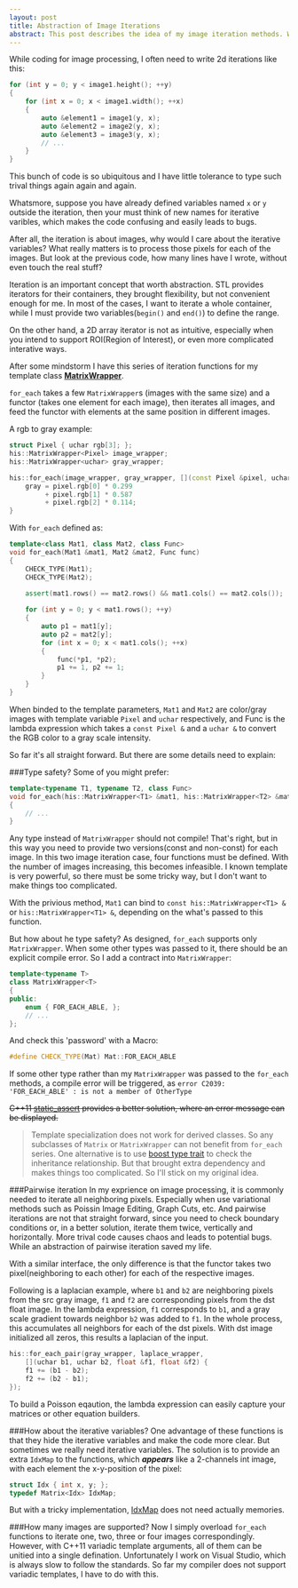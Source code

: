 ```yaml
---
layout: post
title: Abstraction of Image Iterations
abstract: This post describes the idea of my image iteration methods. Which relief a lot of work when doing image processing. The code was hosted <a href="https://github.com/while2/his">here</a>.
---
```

While coding for image processing, I often need to write 2d iterations like this:

~~~ cpp
for (int y = 0; y < image1.height(); ++y)
{
	for (int x = 0; x < image1.width(); ++x)
	{
		auto &element1 = image1(y, x);
		auto &element2 = image2(y, x);
		auto &element3 = image3(y, x);
		// ...
	}
}
~~~

This bunch of code is so ubiquitous and I have little tolerance to type such trival things again again and again.

Whatsmore, suppose you have already defined variables named `x` or `y` outside the iteration, then your must think of new names for iterative varibles, which makes the code confusing and easily leads to bugs. 

After all, the iteration is about images, why would I care about the iterative variables? What really matters is to process those pixels for each of the images. But look at the previous code, how many lines have I wrote, without even touch the real stuff?   

Iteration is an important concept that worth abstraction. STL provides iterators for their containers, they brought flexibility, but not convenient enough for me. In most of the cases, I want to iterate a whole container, while I must provide two variables(```begin()``` and ```end()```) 
to define the range. 

On the other hand, a 2D array iterator is not as intuitive, especially when you intend to support ROI(Region of Interest), or even more complicated interative ways.

After some mindstorm I have this series of iteration functions for my template class [__MatrixWrapper__](https://github.com/while2/his/blob/master/ImageProcessing/MatrixWrapper.hpp). 

`for_each` takes a few `MatrixWrapper`s (images with the same size) and a functor (takes one element for each image), then iterates all images, and feed the functor with elements at the same position in different images.

A rgb to gray example:

~~~ cpp
struct Pixel { uchar rgb[3]; };
his::MatrixWrapper<Pixel> image_wrapper;
his::MatrixWrapper<uchar> gray_wrapper;

his::for_each(image_wrapper, gray_wrapper, [](const Pixel &pixel, uchar &gray) {
	gray = pixel.rgb[0] * 0.299 
		 + pixel.rgb[1] * 0.587
		 + pixel.rgb[2] * 0.114;
}
~~~


With `for_each` defined as:

~~~ cpp
template<class Mat1, class Mat2, class Func>
void for_each(Mat1 &mat1, Mat2 &mat2, Func func)
{
	CHECK_TYPE(Mat1);
	CHECK_TYPE(Mat2);

	assert(mat1.rows() == mat2.rows() && mat1.cols() == mat2.cols());
	
	for (int y = 0; y < mat1.rows(); ++y)
	{
		auto p1 = mat1[y];
		auto p2 = mat2[y];
		for (int x = 0; x < mat1.cols(); ++x)
		{
			func(*p1, *p2);
			p1 += 1, p2 += 1;
		}
	}
}
~~~

When binded to the template parameters, `Mat1` and `Mat2` are color/gray images with template variable `Pixel` and `uchar` respectively, and Func is the lambda expression which takes a `const Pixel &` and a `uchar &` to convert the RGB color to a gray scale intensity.

So far it's all straight forward. But there are some details need to explain:

###Type safety?
Some of you might prefer:

~~~ cpp
template<typename T1, typename T2, class Func>
void for_each(his::MatrixWrapper<T1> &mat1, his::MatrixWrapper<T2> &mat2, Func func)
{
	// ...
}
~~~

Any type instead of `MatrixWrapper` should not compile! That's right, but in this way you need to provide two versions(const and non-const) for each image. In this two image iteration case, four functions must be defined. With the number of images increasing, this becomes infeasible. I known template is very powerful, so there must be some tricky way, but I don't want to make things too complicated.

With the privious method, `Mat1` can bind to `const his::MatrixWrapper<T1> &` or `his::MatrixWrapper<T1> &`, depending on the what's passed to this function. 

But how about he type safety? As designed, `for_each` supports only `MatrixWrapper`. When some other types was passed to it, there should be an explicit compile error. So I add a contract into `MatrixWrapper`:

~~~ cpp
template<typename T>
class MatrixWrapper<T>
{
public:
	enum { FOR_EACH_ABLE, };
	// ...
};
~~~

And check this 'password' with a Macro:

~~~ cpp
#define CHECK_TYPE(Mat) Mat::FOR_EACH_ABLE
~~~

If some other type rather than my ```MatrixWrapper``` was passed to the `for_each` methods, a compile error will be triggered, as 
`error C2039: 'FOR_EACH_ABLE' : is not a member of OtherType`

~~C++11 [static_assert](http://en.cppreference.com/w/cpp/language/static_assert) provides a better solution, where an error message can be displayed.~~

>Template specialization does not work for derived classes. So any subclasses of `Matrix` or `MatrixWrapper` can not benefit from `for_each` series. One alternative is to use [boost type trait](http://www.boost.org/doc/libs/1_55_0/libs/type_traits/doc/html/boost_typetraits/reference/is_base_of.html) to check the inheritance relationship. But that brought extra dependency and makes things too complicated. So I'll stick on my original idea.
 
###Pairwise iteration
In my exprience on image processing, it is commonly needed to iterate all neighboring pixels. Especially when use variational methods such as Poissin Image Editing, Graph Cuts, etc. And pairwise iterations are not that straight forward, since you need to check boundary conditions or, in a better solution, iterate them twice, vertically and horizontally. More trival code causes chaos and leads to potential bugs. While an abstraction of pairwise iteration saved my life.

With a similar interface, the only difference is that the functor takes two pixel(neighboring to each other) for each of the respective images.

Following is a laplacian example, where `b1` and `b2` are neighboring pixels from the src gray image, `f1` and `f2` are corresponding pixels from the dst float image. In the lambda expression, `f1` corresponds to `b1`, and a gray scale gradient towards neighbor `b2` was added to `f1`. In the whole process, this accumulates all neighbors for each of the dst pixels. With dst image initialized all zeros, this results a laplacian of the input.

~~~ cpp
his::for_each_pair(gray_wrapper, laplace_wrapper,
	[](uchar b1, uchar b2, float &f1, float &f2) {
	f1 += (b1 - b2);
	f2 += (b2 - b1);
});
~~~

To build a Poisson eqaution, the lambda expression can easily capture your matrices or other equation builders.

###How about the iterative variables?
One advantage of these functions is that they hide the iterative variables and make the code more clear. But sometimes we really need iterative variables. The solution is to provide an extra ```IdxMap``` to the functions, which __*appears*__ like a 2-channels int image, with each element the x-y-position of the pixel:

~~~ cpp
struct Idx { int x, y; };
typedef Matrix<Idx> IdxMap;
~~~

But with a tricky implementation, [IdxMap](https://github.com/while2/his/blob/master/ImageProcessing/IdxMap.hpp) does not need actually memories.

###How many images are supported?
Now I simply overload `for_each` functions to iterate one, two, three or four images correspondingly. However, with C++11 variadic template arguments, all of them can be unitied into a single defination. Unfortunately I work on Visual Studio, which is always slow to follow the standards. So far my compiler does not support variadic templates, I have to do with this.